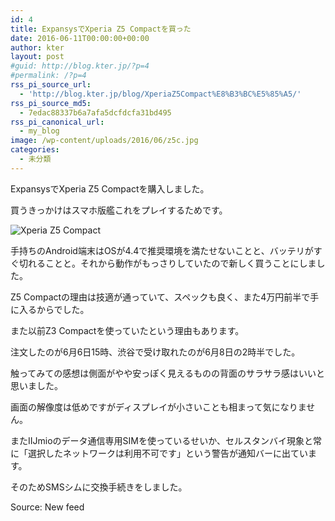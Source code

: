 ```yaml
---
id: 4
title: ExpansysでXperia Z5 Compactを買った
date: 2016-06-11T00:00:00+00:00
author: kter
layout: post
#guid: http://blog.kter.jp/?p=4
#permalink: /?p=4
rss_pi_source_url:
  - 'http://blog.kter.jp/blog/XperiaZ5Compact%E8%B3%BC%E5%85%A5/'
rss_pi_source_md5:
  - 7edac88337b6a7afa5dcfdcfa31bd495
rss_pi_canonical_url:
  - my_blog
image: /wp-content/uploads/2016/06/z5c.jpg
categories:
  - 未分類
---
```

ExpansysでXperia Z5 Compactを購入しました。

買うきっかけはスマホ版艦これをプレイするためです。

![Xperia Z5 Compact](http://img.kter.jp/2016/0612/z5c.jpg)

手持ちのAndroid端末はOSが4.4で推奨環境を満たせないことと、バッテリがすぐ切れることと。それから動作がもっさりしていたので新しく買うことにしました。

Z5 Compactの理由は技適が通っていて、スペックも良く、また4万円前半で手に入るからでした。

また以前Z3 Compactを使っていたという理由もあります。

注文したのが6月6日15時、渋谷で受け取れたのが6月8日の2時半でした。

触ってみての感想は側面がやや安っぽく見えるものの背面のサラサラ感はいいと思いました。

画面の解像度は低めですがディスプレイが小さいことも相まって気になりません。

またIIJmioのデータ通信専用SIMを使っているせいか、セルスタンバイ現象と常に「選択したネットワークは利用不可です」という警告が通知バーに出ています。

そのためSMSシムに交換手続きをしました。

Source: New feed